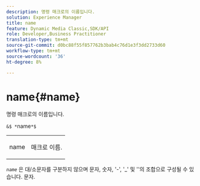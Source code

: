 ```yaml
---
description: 명령 매크로의 이름입니다.
solution: Experience Manager
title: name
feature: Dynamic Media Classic,SDK/API
role: Developer,Business Practitioner
translation-type: tm+mt
source-git-commit: d0bc88f55f857762b3bab4c76d1e3f3dd2733d60
workflow-type: tm+mt
source-wordcount: '36'
ht-degree: 8%

---
```



# name{#name}

명령 매크로의 이름입니다.

`&$ *`name`*$`

<table id="simpletable_A07C4682275F461BA1F3B7752CE3FAE1"> 
 <tr class="strow"> 
  <td class="stentry"> <p><span class="codeph"> <span class="varname"> name</span></span> </p> </td> 
  <td class="stentry"> <p>매크로 이름. </p></td> 
 </tr> 
</table>

*`name`* 은 대/소문자를 구분하지 않으며 문자, 숫자, &#39;-&#39;, &#39;_&#39; 및 &#39;&#39;의 조합으로 구성될 수 있습니다. 문자.
